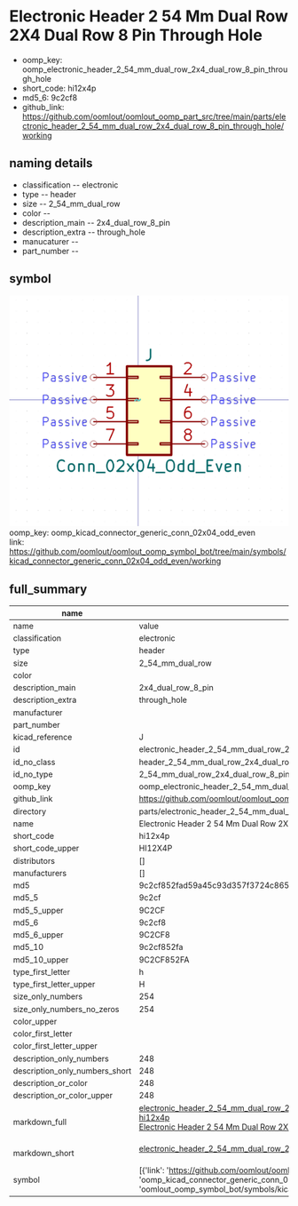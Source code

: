 # Electronic Header 2 54 Mm Dual Row 2X4 Dual Row 8 Pin Through Hole

  
* oomp_key: oomp_electronic_header_2_54_mm_dual_row_2x4_dual_row_8_pin_through_hole 
* short_code: hi12x4p
* md5_6: 9c2cf8  
* github_link: https://github.com/oomlout/oomlout_oomp_part_src/tree/main/parts/electronic_header_2_54_mm_dual_row_2x4_dual_row_8_pin_through_hole/working  
## naming details
* classification -- electronic
* type -- header
* size -- 2_54_mm_dual_row
* color -- 
* description_main -- 2x4_dual_row_8_pin
* description_extra -- through_hole
* manucaturer -- 
* part_number -- 



## symbol

![](symbol/0/working/working_600.png)  
oomp_key: oomp_kicad_connector_generic_conn_02x04_odd_even  
link: https://github.com/oomlout/oomlout_oomp_symbol_bot/tree/main/symbols/kicad_connector_generic_conn_02x04_odd_even/working  


## full_summary
| name | value | 
| --- | --- | 
| name | value | 
| classification | electronic | 
| type | header | 
| size | 2_54_mm_dual_row | 
| color |  | 
| description_main | 2x4_dual_row_8_pin | 
| description_extra | through_hole | 
| manufacturer |  | 
| part_number |  | 
| kicad_reference | J | 
| id | electronic_header_2_54_mm_dual_row_2x4_dual_row_8_pin_through_hole | 
| id_no_class | header_2_54_mm_dual_row_2x4_dual_row_8_pin_through_hole | 
| id_no_type | 2_54_mm_dual_row_2x4_dual_row_8_pin_through_hole | 
| oomp_key | oomp_electronic_header_2_54_mm_dual_row_2x4_dual_row_8_pin_through_hole | 
| github_link | https://github.com/oomlout/oomlout_oomp_part_src/tree/main/parts/electronic_header_2_54_mm_dual_row_2x4_dual_row_8_pin_through_hole/working | 
| directory | parts/electronic_header_2_54_mm_dual_row_2x4_dual_row_8_pin_through_hole | 
| name | Electronic Header 2 54 Mm Dual Row 2X4 Dual Row 8 Pin Through Hole | 
| short_code | hi12x4p | 
| short_code_upper | HI12X4P | 
| distributors | [] | 
| manufacturers | [] | 
| md5 | 9c2cf852fad59a45c93d357f3724c865 | 
| md5_5 | 9c2cf | 
| md5_5_upper | 9C2CF | 
| md5_6 | 9c2cf8 | 
| md5_6_upper | 9C2CF8 | 
| md5_10 | 9c2cf852fa | 
| md5_10_upper | 9C2CF852FA | 
| type_first_letter | h | 
| type_first_letter_upper | H | 
| size_only_numbers | 254 | 
| size_only_numbers_no_zeros | 254 | 
| color_upper |  | 
| color_first_letter |  | 
| color_first_letter_upper |  | 
| description_only_numbers | 248 | 
| description_only_numbers_short | 248 | 
| description_or_color | 248 | 
| description_or_color_upper | 248 | 
| markdown_full | [electronic_header_2_54_mm_dual_row_2x4_dual_row_8_pin_through_hole](https://github.com/oomlout/oomlout_oomp_part_src/tree/main/parts/electronic_header_2_54_mm_dual_row_2x4_dual_row_8_pin_through_hole/working)<br>[hi12x4p](https://github.com/oomlout/oomlout_oomp_part_src/tree/main/parts/electronic_header_2_54_mm_dual_row_2x4_dual_row_8_pin_through_hole/working)<br>[Electronic Header 2 54 Mm Dual Row 2X4 Dual Row 8 Pin Through Hole](https://github.com/oomlout/oomlout_oomp_part_src/tree/main/parts/electronic_header_2_54_mm_dual_row_2x4_dual_row_8_pin_through_hole/working)<br><br> | 
| markdown_short | [electronic_header_2_54_mm_dual_row_2x4_dual_row_8_pin_through_hole](https://github.com/oomlout/oomlout_oomp_part_src/tree/main/parts/electronic_header_2_54_mm_dual_row_2x4_dual_row_8_pin_through_hole/working)<br><br> | 
| symbol | [{'link': 'https://github.com/oomlout/oomlout_oomp_symbol_bot/tree/main/symbols/kicad_connector_generic_conn_02x04_odd_even', 'oomp_key': 'oomp_kicad_connector_generic_conn_02x04_odd_even', 'directory': 'oomlout_oomp_symbol_bot/symbols/kicad_connector_generic_conn_02x04_odd_even//working/working.kicad_sym'}] | 
